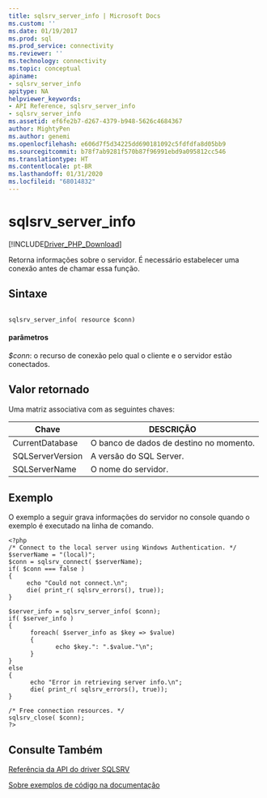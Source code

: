 ```yaml
---
title: sqlsrv_server_info | Microsoft Docs
ms.custom: ''
ms.date: 01/19/2017
ms.prod: sql
ms.prod_service: connectivity
ms.reviewer: ''
ms.technology: connectivity
ms.topic: conceptual
apiname:
- sqlsrv_server_info
apitype: NA
helpviewer_keywords:
- API Reference, sqlsrv_server_info
- sqlsrv_server_info
ms.assetid: ef6fe2b7-d267-4379-b948-5626c4684367
author: MightyPen
ms.author: genemi
ms.openlocfilehash: e606d7f5d34225dd690181092c5fdfdfa8d05bb9
ms.sourcegitcommit: b78f7ab9281f570b87f96991ebd9a095812cc546
ms.translationtype: HT
ms.contentlocale: pt-BR
ms.lasthandoff: 01/31/2020
ms.locfileid: "68014832"
---
```

# <a name="sqlsrv_server_info"></a>sqlsrv_server_info
[!INCLUDE[Driver_PHP_Download](../../includes/driver_php_download.md)]

Retorna informações sobre o servidor. É necessário estabelecer uma conexão antes de chamar essa função.  
  
## <a name="syntax"></a>Sintaxe  
  
```  
  
sqlsrv_server_info( resource $conn)  
```  
  
#### <a name="parameters"></a>parâmetros  
*$conn*: o recurso de conexão pelo qual o cliente e o servidor estão conectados.  
  
## <a name="return-value"></a>Valor retornado  
Uma matriz associativa com as seguintes chaves:  
  
|Chave|DESCRIÇÃO|  
|-------|---------------|  
|CurrentDatabase|O banco de dados de destino no momento.|  
|SQLServerVersion|A versão do SQL Server.|  
|SQLServerName|O nome do servidor.|  
  
## <a name="example"></a>Exemplo  
O exemplo a seguir grava informações do servidor no console quando o exemplo é executado na linha de comando.  
  
```  
<?php  
/* Connect to the local server using Windows Authentication. */  
$serverName = "(local)";  
$conn = sqlsrv_connect( $serverName);  
if( $conn === false )  
{  
     echo "Could not connect.\n";  
     die( print_r( sqlsrv_errors(), true));  
}  
  
$server_info = sqlsrv_server_info( $conn);  
if( $server_info )  
{  
      foreach( $server_info as $key => $value)  
      {  
             echo $key.": ".$value."\n";  
      }  
}  
else  
{  
      echo "Error in retrieving server info.\n";  
      die( print_r( sqlsrv_errors(), true));  
}  
  
/* Free connection resources. */  
sqlsrv_close( $conn);  
?>  
```  
  
## <a name="see-also"></a>Consulte Também  
[Referência da API do driver SQLSRV](../../connect/php/sqlsrv-driver-api-reference.md)  

[Sobre exemplos de código na documentação](../../connect/php/about-code-examples-in-the-documentation.md)  
  

